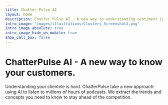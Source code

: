 ```yaml
---
title: Chatter Pulse AI
layout: home
description: Chatter Pulse AI - A new way to understanding sentiment in politics, sports, lifestyle, fashion, and more.
intro_image: "images/illustrations/Clusters_Screenshot3.png"
intro_image_absolute: true
intro_image_hide_on_mobile: true
show_call_box: false
---
```


# ChatterPulse AI - A new way to know your customers.

Understanding your clientele is hard. ChatterPulse take a new approach: using AI to listen to millions of hours of podcasts. We extract the trends and concepts you need to know to stay ahead of the competition.
